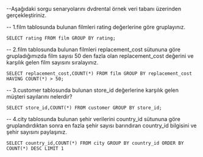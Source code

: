 --Aşağıdaki sorgu senaryolarını dvdrental örnek veri tabanı üzerinden gerçekleştiriniz.

-- 1.film tablosunda bulunan filmleri rating değerlerine göre gruplayınız.

`SELECT rating FROM film GROUP BY rating;`

-- 2.film tablosunda bulunan filmleri replacement_cost sütununa göre grupladığımızda film sayısı 50 den fazla olan replacement_cost değerini ve karşılık gelen film sayısını sıralayınız.

`SELECT replacement_cost,COUNT(*) FROM film GROUP BY replacement_cost HAVING COUNT(*) > 50;`

-- 3.customer tablosunda bulunan store_id değerlerine karşılık gelen müşteri sayılarını nelerdir? 

`SELECT store_id,COUNT(*) FROM customer GROUP BY store_id;`

-- 4.city tablosunda bulunan şehir verilerini country_id sütununa göre gruplandırdıktan sonra en fazla şehir sayısı barındıran country_id bilgisini ve şehir sayısını paylaşınız.

`SELECT country_id,COUNT(*) FROM city GROUP BY country_id ORDER BY COUNT(*) DESC LIMIT 1 `

 


